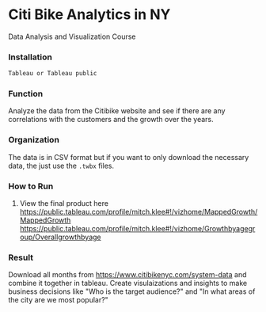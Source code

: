 # Citi Bike Analytics in NY 

Data Analysis and Visualization Course

### Installation

```bash
Tableau or Tableau public
```

### Function
Analyze the data from the Citibike website and see if there are any correlations with the customers and the growth over the years. 
### Organization
The data is in CSV format but if you want to only download the necessary data, the just use the ```.twbx``` files. 

### How to Run
1. View the final product here <br/>
https://public.tableau.com/profile/mitch.klee#!/vizhome/MappedGrowth/MappedGrowth<br/>
https://public.tableau.com/profile/mitch.klee#!/vizhome/Growthbyagegroup/Overallgrowthbyage

### Result
Download all months from https://www.citibikenyc.com/system-data and combine it together in tableau. Create visulaizations and insights to make business decisions like "Who is the target audience?" and "In what areas of the city are we most popular?" <br/>
